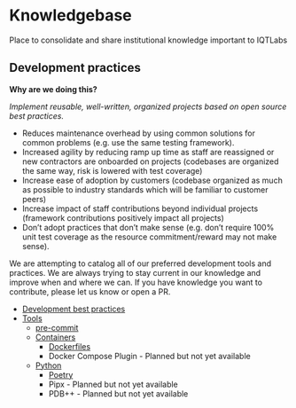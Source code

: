 # Knowledgebase
Place to consolidate and share institutional knowledge important to IQTLabs

## Development practices

**Why are we doing this?**

*Implement reusable, well-written, organized projects based on open source best practices.*

* Reduces maintenance overhead by using common solutions for common problems (e.g. use the same testing framework).
* Increased agility by reducing ramp up time as staff are reassigned or new contractors are onboarded on projects (codebases are organized the same way, risk is lowered with test coverage)
* Increase ease of adoption by customers (codebase organized as much as possible to industry standards which will be familiar to customer peers)
* Increase impact of staff contributions beyond individual projects (framework contributions positively impact all projects)
* Don’t adopt practices that don’t make sense (e.g. don’t require 100% unit test coverage as the resource commitment/reward may not make sense).


We are attempting to catalog all of our preferred development tools and practices. We are always trying to stay current in our knowledge and improve when and where we can. If you have knowledge you want to contribute, please let us know or open a PR.
-  [Development best practices](Development%20Practices/Best%20Practices.md)
-  [Tools](Development%20Practices/Tools/)
	- [pre-commit](Development%20Practices/Tools/Pre-commit.md)
	- [Containers](Development%20Practices/Tools/Containers/)
		- [Dockerfiles](Development%20Practices/Tools/Containers/Dockerfiles.md)
		- Docker Compose Plugin - Planned but not yet available
	- [Python](Development%20Practices/Tools/Python/)
		- [Poetry](Development%20Practices/Tools/Python/Poetry.md)
		- Pipx - Planned but not yet available
		- PDB++ - Planned but not yet available